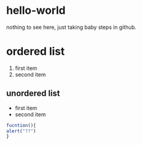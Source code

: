 # hello-world
nothing to see here, just taking baby steps in github.

# ordered list
1. first item
2. second item

 ## unordered list
 * first item
 * second item
 
 ``` javascript
 fucntion(){
 alert("??")
 }
